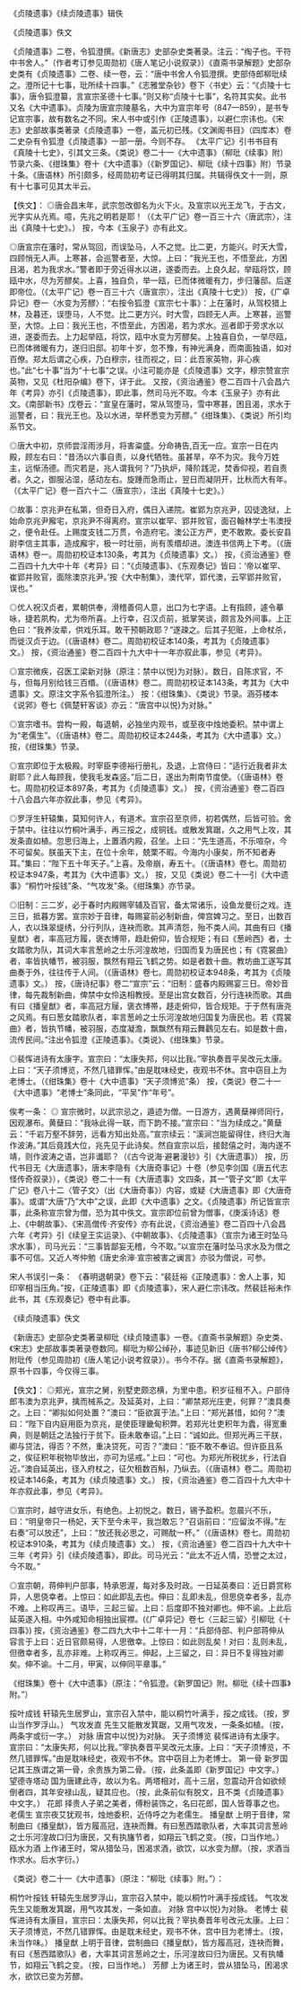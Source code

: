 《贞陵遗事》《续贞陵遗事》辑佚


《贞陵遗事》佚文 

《贞陵遗事》二卷，令狐澄撰。《新唐志》史部杂史类著录。注云：“绹子也。干符中书舍人。”（作者考订参见周勋初《唐人笔记小说叙录》）《直斋书录解题》史部杂史类有《贞陵遗事》二卷、续一卷，云：“唐中书舍人令狐澄撰。吏部侍郎柳玭续之。澄所记十七事，玭所续十四事。”《志雅堂杂钞》卷下〈书史〉云：“《贞陵十七事》，唐令狐澄纂，言宣宗圣德十七事。”则又称“贞陵十七事”，名符其实矣。此书又名《大中遗事》。贞陵为唐宣宗陵墓名，大中为宣宗年号（847—859），是书专记宣宗事，故有数名之不同。宋人书中或引作《正陵遗事》，以避仁宗讳也。《宋志》史部故事类著录《贞陵遗事》一卷，盖元初已残。《文渊阁书目》（四库本）卷二史杂有令狐澄《贞陵遗事》一部一册。今则不存。 
《太平广记》引书书目有《真陵十七史》，引其文三条。《类说》卷二十一《大中遗事》（柳玭《续事》附）节录六条、《绀珠集》卷十《大中遗事》（《新罗国记》、柳玭《续十四事》附）节录十条。《唐语林》所引颇多，经周勋初考证已得明其归属。共辑得佚文十一则，原有十七事可见其太半云。 

【佚文】： 
◎唐会昌末年，武宗忽改御名为火下火。及宣宗以光王龙飞，于古文，光字实从灮焉。噫，先兆之明若是耶！（《太平广记》卷一百三十六〈唐武宗〉，注出《真陵十七史》。） 
按，今本《玉泉子》亦有此文。 

◎唐宣宗在藩时，常从驾回，而误坠马，人不之觉。比二更，方能兴。时天大雪，四顾悄无人声。上寒甚，会巡警者至，大惊。上曰：“我光王也，不悟至此，方困且渴，若为我求水。”警者即于旁近得水以进，遂委而去。上良久起，举瓯将饮，顾瓯中水，尽为芳醪矣。上喜，独自负，举一瓯，已而体微暖有力，步归藩邸。后遂即帝位。（《太平广记》卷一百三十六〈唐宣宗〉，注出《真陵十七史》） 
按，《广卓异记》卷一〈水变为芳醪〉：“右按令狐澄《宣宗七十事》：上在藩时，从驾校猎上林，及暮还，误堕马，人不觉。比二更方兴。时大雪，四顾无人声。上寒甚，巡警至，大惊。上曰：我光王也，不悟至此，方困渴，若为求水。巡者即于旁求水以进，遂委而去。上力起举瓯，将饮，瓯中水变为芳醪矣。上独喜自负，一举尽瓯，已而体微暖有力，遂归旧邸。初年十岁，忽不豫，有神光满身，而南面独语，如对百僚。郑太后谓之心疾，乃白穆宗，往而视之，曰：此吾家英物，非心疾也。”此“七十事”当为“十七事”之误。小注可能亦是《贞陵遗事》文字，穆宗赞宣宗英物，又见《杜阳杂编》卷下，详于此。 
又按，《资治通鉴》卷二百四十八会昌六年《考异》亦引《贞陵遗事》，即此事，然司马光不取。今本《玉泉子》亦有此文。《南部新书》戊卷云：“宣皇在藩时，常从驾堕马，雪中寒甚，困且渴，求水于巡警者，曰：我光王也。及以水进，举杯悉变为芳醪。”《绀珠集》、《类说》所引均系节文。 

◎唐大中初，京师尝淫雨涉月，将害粢盛。分命祷告,百无一应。宣宗一日在内殿，顾左右曰：“昔汤以六事自责，以身代牺牲。虽甚旱，卒不为灾。我今万姓主，远惭汤德。而灾若是，兆人谓我何？”乃执炉，降阶践泥，焚香仰视，若自责者。久之，御服沾湿，感动左右。旋踵而急雨止，翌日而凝阴开，比秋而大有年。（《太平广记》卷一百六十二〈唐宣宗〉，注出《真陵十七史》。） 

◎故事：京兆尹在私第，但奇日入府，偶日入递院。崔郢为京兆尹，囚徒逸狱，上始命京兆尹廨宅，京兆尹不得离府。宣宗以崔罕、郢并败官，面召翰林学士韦澳授之，便令赴任。上赐度支钱二万贯，令造府宅。澳公正方严，吏不敢欺。委长安县尉李信主其事，造成廨宇，极一时壮丽，尚有羡缗却进。澳连书信两上下考。（《唐语林》卷一。周勋初校证本130条，考其为《贞陵遗事》文。） 
按，《资治通鉴》卷二百四十九大中十年《考异》曰：“《贞陵遗事》、《东观奏记》皆曰：‘帝以崔罕、崔郢并败官，面除澳京兆尹。’按《大中制集》，澳代罕，郢代澳，云罕郢并败官，误也。” 

◎优人祝汉贞者，累朝供奉，滑稽善伺人意，出口为七字语。上有指顾，遽令摹咏，捷若夙构，尤为帝所喜。上行幸，召汉贞前，抵掌笑谈，颇言及外间事。上正色曰：“我养汝辈，供戏乐耳。敢干预朝政耶？”遂疎之。后其子犯赃，上命杖杀，而徙汉贞于边。（《唐语林》卷二。周勋初校证本140条，考其为《贞陵遗事》文。） 
按，《资治通鉴》卷二百四十九大中十一年亦叙此事，参见《考异》。 

◎宣宗微疾，召医工梁新对脉（原注：禁中以悦}为对脉）。数日，自陈求官，不与，但每月别给钱三百缗。（《唐语林》卷二。周勋初校证本143条，考其为《大中遗事》文。原注文字系令狐澄所注。） 
按：《绀珠集》、《类说》节录。涵芬楼本《说郛》卷七《佩楚轩客谈》亦云：“唐宫中以悦}为对脉。” 

◎宣宗嗜书。尝构一殿，每退朝，必独坐内观书，或至夜中烛灺委积。禁中谓上为“老儒生”。（《唐语林》卷二。周勋初校证本244条，考其为《大中遗事》文。） 
按，《绀珠集》节录。 

◎宣宗即位于太极殿。时宰臣李德裕行册礼，及退，上宫侍曰：“适行近我者非太尉耶？此人每顾我，使我毛发森竖。”后二日，遂出为荆南节度使。（《唐语林》卷七。周勋初校证本897条，考其为《贞陵遗事》文。） 
按，《资治通鉴》卷二百四十八会昌六年亦叙此事，参见《考异》。 

◎罗浮生轩辕集，莫知何许人，有道术。宣宗召至京师，初若偶然，后皆可验。舍于禁中。往往以竹桐叶满手，再三挼之，成铜钱。或散发箕踞，久之用气上攻，其发条直如植。忽思归海上，上置酒内殿，召坐。上曰：“先生道高，不乐喧杂，今不可留矣。朕虽天下主，在位十余年，兢栗不暇。今海内小康矣，所不知者寿耳。”集曰：“陛下五十年天子。”上喜。及帝崩，寿五十。（《唐语林》卷七。周勋初校证本947条，考其为《大中遗事》文。） 
按，又见《类说》卷二十一引《大中遗事》“桐竹叶挼钱”条、“气攻发”条。《绀珠集》亦节录。 

◎旧制：三二岁，必于春时内殿赐宰辅及百官，备太常诸乐，设鱼龙曼衍之戏。连三日，抵暮方罢。宣宗妙于音律，每赐宴前必制新曲，俾宫婢习之。至日，出数百人，衣以珠翠缇绣，分行列队，连袂而歌。其声清怨，殆不类人间。其曲有曰《播皇猷》者，率高冠方履，褒衣博带，趋赴俯仰，皆合规矩；有曰《葱岭西》者，士女踏歌为队，其词大率言葱岭之士乐河湟故地，归国而复为唐民也；有《霓裳曲》者，率皆执幡节，被羽服，飘然有翔云飞鹤之势。如是者数十曲。教坊曲工遂写其曲奏于外，往往传于人间。（《唐语林》卷七。周勋初校证本948条，考其为《贞陵遗事》文。） 
按，《唐诗纪事》卷二“宣宗”云：“旧制：盛春内殿赐宴三日。帝妙音律，每先裁制新曲，俾禁中女伶迭相教授。至是出宫女数百，分行连袂而歌。其曲有曰《播皇猷》者，率高冠方屦，褒衣博帯，趍走俯仰，皆合规矩。于于然有唐尧之风焉。有曰葱女踏歌队者，率言葱岭之士乐河湟故地归国复为唐民也。若《霓裳曲》者，皆执节幡，被羽服，态度凝澹，飘飘然有翔云舞鸖见左右。如是数十曲，流传民间。”注出令狐澄《正陵遗事》。《类说》、《绀珠集》节录。 

◎裴恽进诗有太康字。宣宗曰：“太康失邦，何以比我。”宰执奏晋平吴改元太康。上曰：“天子须博览，不然几错罪恽。”由是耽味经史，夜观书不休。宫中窃目上为老博士。（《绀珠集》卷十《大中遗事》“天子须博览”条） 
按，《类说》卷二十一《大中遗事》“老博士”条同此，“平吴”作“年号”。 


俟考一条： 
◎ 宣宗微时，以武宗忌之，遁迹为僧。一日游方，遇黄蘖禅师同行，因观瀑布。黄蘖曰：“我咏此得一联，而下韵不接。”宣宗曰：“当为续成之。”黄蘖云：“千岩万壑不辞劳，远看方知出处高。”宣宗续云：“溪涧岂能留得住，终归大海作波涛。”其后竟践大位，兆先见于此诗矣。然自宣宗以后，接懿僖之时，海内遂不靖，则作波涛之语，岂非谶耶？（《古今说海·避暑漫钞》引《大唐遗事》） 
按，历代书目无《大唐遗事》，唐末李隐有《大唐奇事记》十卷（参见李剑国《唐五代志怪传奇叙录》），《类说》卷二十一有《大唐遗事》文四条，其一“管子文”即《太平广记》卷八十二〈管子文〉（出《大唐奇事》）内容，或疑《大唐遗事》即《大唐奇事》。或谓“大唐”乃“大中”之误，此即《大中遗事》之文。《贞陵遗事》所记皆宣宗事，此条称宣宗曾为僧，恐为其中佚文。宣宗即位前曾为僧事，《庚溪诗话》卷上、《中朝故事》、《宋高僧传·齐安传》亦有此说，《资治通鉴》卷二百四十八会昌六年《考异》引《续皇王实运录》、《中朝故事》、《贞陵遗事》（宣宗为诸王时坠马求水事），司马光云：“三事皆鄙妄无稽，今不取。”以宣宗在藩时坠马求水及为僧之事不可信。又近人岑仲勉《唐史余渖·宣宗被害之谰言》亦驳为僧说，可参。 

宋人书误引一条： 
《春明退朝录》卷下云：“裴廷裕《正陵遗事》：舍人上事，知印宰相当压角。”按，《正陵遗事》即《贞陵遗事》，宋人避仁宗讳改。然裴廷裕未作此书，其《东观奏记》卷中有此事。 


《续贞陵遗事》佚文 

《新唐志》史部杂史类著录柳玭《续贞陵遗事》一卷。《直斋书录解题》杂史类、《宋志》史部故事类著录卷数同。柳玭为柳公绰孙，事迹见新旧《唐书?柳公绰传》附玭传（参见周勋初《唐人笔记小说考叙录》）。书今不存。据《直斋书录解题》，原书十四事，今仅得三事。 

【佚文】： 
◎郑光，宣宗之舅，别墅吏颇恣横，为里中患。积岁征租不入。户部侍郎韦澳为京兆尹，擒而械系之。及延英对，上曰：“卿禁郑光庄吏，何罪？”澳具奏之。上曰：“卿拟如何处置？”澳曰：“臣欲寘于法。”上曰：“郑光甚惜，如何？”澳曰：“陛下自内庭用臣为京兆，是使臣理畿甸积弊。若郑光壮吏积年为蠹，得宽重典，则是朝廷之法独行于贫下。臣未敢奉诏。”上曰：“诚如此。但郑光再三干朕，卿与贷法，得否？不然，重决贷死，可否？”澳曰：“臣不敢不奉诏。但许臣且系之，俟征积年税物毕放出，亦可为惩戒。”上曰：“可也。为郑光所税扰乡，行法自近。”澳自延英出，径入府杖之，征欠租数百斛，乃纵去。（《唐语林》卷二。周勋初校证本146条，考其为《续贞陵遗事》文。） 
按，《资治通鉴》卷二百四十九大中十年亦叙此事，参见《考异》。 

◎宣宗时，越守进女乐，有绝色。上初悦之。数日，锡予盈积。忽晨兴不乐，曰：“明皇帝只一杨妃，天下至今未平，我岂敢忘？”召诣前曰：“应留汝不得。”左右奏“可以放还”，上曰：“放还我必思之，可赐酖一杯。”（《唐语林》卷七。周勋初校证本910条，考其为《续贞陵遗事》文。） 
按，《资治通鉴》卷二百四十九大中十三年《考异》引《续贞陵遗事》，即此。司马光云：“此太不近人情，恐誉之太过，今不取。” 

◎宣宗朝，蒋伸判户部事，特承恩渥，每对多及时政。一日延英奏曰：近日爵赏称异，人思侥幸者。上惊曰：如此即乱去也。伸曰：乱即未乱，但思侥幸者多，乱亦不难。上称叹再三。语毕，三起三留。上曰：后度即不独对卿也。伸不谕。上此后延英遂入相。中外咸知命相独出宸襟。(《广卓异记》卷七〈三起三留〉引柳玭《十四事》) 
按，《资治通鉴》卷二四九大中十二年十一月：“兵部侍部、判户部蒋伸从容言于上曰：近日官颇易得，人思徼幸。上惊曰：如此则乱矣！对曰：乱则未乱，但徼幸者多，乱亦非难。上称叹再三。伸起，上三留之，曰：异日不复得独对卿矣。伸不谕。十二月，甲寅，以伸同平章事。” 

《绀珠集》卷十《大中遗事》（原注：“令狐澄。《新罗国记》附。柳玭《续十四事》附。”） 

挼叶成钱 
轩辕先生居罗山，宣宗召入禁中，能以桐竹叶满手，挼之成钱。（按，罗山当作罗浮山。） 
气攻发直 
先生又能散发箕踞，又用气攻发，一条条如植。（按，两条字或衍一字。） 
对脉 
唐宫中以悦}为对脉。 
天子须博览 
裴恽进诗有太康字。宣宗曰：“太康失邦，何以比我。”宰执奏晋平吴改元太康。上曰：“天子须博览，不然几错罪恽。”由是耽味经史，夜观书不休。宫中窃目上为老博士。 
第一骨 
新罗国记其王族谓之第一骨，余贵族为第二骨。（按，此条盖即《新罗国记》中文字。） 
望德寺塔动 
国为唐建此寺，故以为名。两塔相对，高十三层，忽震动开合如欲倾倒者四，其年安禄山乱，疑其应也。（按，此条前似有脱文，且不类《贞陵遗事》中文字。） 
花郎 
择贵人子弟之美者，傅粉装饰之，名曰花郎，国人皆尊事之也。 
老儒生 
宣宗夜艾犹观书，烛灺委积，近侍呼之为老儒生。 
播皇猷 
上明于音律，常制曲曰《播皇猷》，皆方履高冠，连袂而舞。有曰葱西踏歌队者，大率其词言葱岭之士乐河湟故口归为唐民，又有执旛节者，如翔云飞鹤之变。（按，口当作地。） 
瓯水为酒 
上作诸王时，常从猎坠马，困渴求酒，欲饮，以水变为醪。（按，求酒当作求水。后水字衍。） 


《类说》卷二十一《大中遗事》（原注：“柳玭《续事》附。”）： 

桐竹叶挼钱 
轩辕先生居罗浮山，宣宗召入禁中，能以桐竹叶满手挼成钱。 
气攻发 
先生又能散发箕踞，用气攻其发，一条如直。 
对脉 
宫中以悦}为对脉。 
老博士 
裴恽进诗有太康目，宣宗曰：太康失邦，何以比我？宰执奏晋年号改元太康。上曰：天子须博览，不然几错罪恽。由是耽未经史，观书不休，宫中目为老博士。（按，未当作味。） 
播皇猷 
上明于音律，尝制曲曰《播皇猷》，皆方履高冠，连袂而舞，有曰《葱西踏歌队》者，大率其词言葱岭之士，乐河湟故曰归为唐民。又有执幡节，如翔云飞鹤之变。（按，曰当作地。） 
芳醪 
上为诸王时，尝从猎坠马，困渴求水，欲饮已变为芳醪。 
